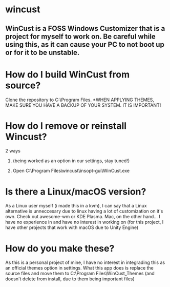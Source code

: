 # wincust
WinCust is a FOSS Windows Customizer that is a project for myself to work on. Be careful while using this, as it can cause your PC to not boot up or for it to be unstable.
-
# How do I build WinCust from source?

Clone the repository to C:\Program Files. *WHEN APPLYING THEMES, MAKE SURE YOU HAVE A BACKUP OF YOUR SYSTEM. IT IS IMPORTANT!

# How do I remove or reinstall Wincust?

2 ways

1. (being worked as an option in our settings, stay tuned!)

2. Open C:\Program Files\wincust\insopt-gui\WinCust.exe

# Is there a Linux/macOS version?

As a Linux user myself (i made this in a kvm), I can say that a Linux alternative is unneccesary due to linux having a lot of customization on it's own. Check out awesome-wm or KDE Plasma.
Mac, on the other hand... I have no experience in and have no interest in working on (for this project, I have other projects that work with macOS due to Unity Engine)

# How do you make these?

As this is a personal project of mine, I have no interest in integrading this as an official themes option in settings. What this app does is replace the source files and move them to C:\Program Files\WinCust_Themes (and doesn't delete from install, due to them being important files) 